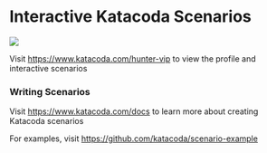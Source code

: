 # Interactive Katacoda Scenarios

[![](http://shields.katacoda.com/katacoda/hunter-vip/count.svg)](https://www.katacoda.com/hunter-vip "Get your profile on Katacoda.com")

Visit https://www.katacoda.com/hunter-vip to view the profile and interactive scenarios

### Writing Scenarios
Visit https://www.katacoda.com/docs to learn more about creating Katacoda scenarios

For examples, visit https://github.com/katacoda/scenario-example
